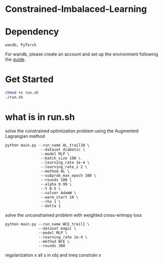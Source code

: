 # Constrained-Imbalaced-Learning

# Dependency
```
wandb, PyTorch
```
For wandb, please create an account and set up the environment following the [guide](https://wandb.ai/site).

# Get Started
```bash
chmod +x run.sh
./run.sh
```


# what is in run.sh
solve the constrained optimization problem using the Augmented Lagrangian method
```
python main.py --run_name AL_trail10 \
                --dataset diabetic \
                --model MLP \
                --batch_size 100 \
                --learning_rate 1e-4 \
                --learning_rate_s 2 \
                --method AL \
                --subprob_max_epoch 100 \
                --rounds 100 \
                --alpha 0.99 \
                --t 0.5 \
                --solver AdamW \
                --warm_start 10 \
                --rho 1 \
                --delta 1
```

solve the unconstrained problem with weighted cross-entropy loss               
```
python main.py --run_name WCE_trail1 \
               --dataset magic \
               --model MLP \
               --learning_rate 1e-4 \
               --method WCE \
               --rounds 300
```

regularization x
all s in obj and ineq constrain x